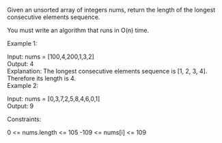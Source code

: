 Given an unsorted array of integers nums, return the length of the longest consecutive elements sequence.  

You must write an algorithm that runs in O(n) time.  

 

Example 1: 

Input: nums = [100,4,200,1,3,2]  
Output: 4  
Explanation: The longest consecutive elements sequence is [1, 2, 3, 4]. Therefore its length is 4.  
Example 2:  

Input: nums = [0,3,7,2,5,8,4,6,0,1]  
Output: 9
 

Constraints:  
 
0 <= nums.length <= 105
-109 <= nums[i] <= 109
